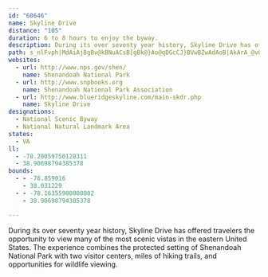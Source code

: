 ```yaml
---
id: "60646"
name: Skyline Drive
distance: "105"
duration: 6 to 8 hours to enjoy the byway.
description: During its over seventy year history, Skyline Drive has offered travelers the opportunity to view many of the most scenic vistas in the eastern United States. The experience combines the protected setting of Shenandoah National Park with two visitor centers, miles of hiking trails, and opportunities for wildlife viewing.
path: s_nlFvph|MdAiAjBgBv@kBNuACsB[gBk@}Ao@qDGcCJ}BVwBZwAdAoB|AkArA_@vGm@pMkBvA[jAk@pEsD`DsBxCaAzCc@zC?rBPxA^xClA`LnGjFdBn@l@|B~EnCdEz@hBvApDDj@Kx@S^[Lm@?i@YyB_CuAeAgBs@sBg@k@EqALeE~A}B~As@`Au@dBsArEYtB?dBZdCd@dAj@~@h@f@~@d@~@RbA?z@MvDiAbAOx@DhA`@x@~@h@rANdAJhEVjAhF`KbE~GlD`FhAp@x@FlC?bALn@\xEfDpCdAtCZrFKp@Bn@Rh@l@Pj@Lr@NdFPr@f@z@z@|@l@^xEnBlA\|BJtAWvAy@dAwAhBqEfKc`@vAmChA_BhDyC|C{AtM_ErCm@fCWtBGbDNrBp@fCxAvMfLlAr@rD~A|AjAxAlBbHbLr@l@n@Pr@AhEkAnCJfAEvD_CfG_B~C_CpAo@bK}BlHiE|@Yx@KnBDhATjHjEbCdApG`AhA^nD~AxADr@Qh@[rFkGrCeClAs@rBu@zLqBd@Y^e@LSNeAIuAWq@eF{ISw@I{Ab@gDpHcd@NcDOiBg@{Ak@eAsAaByBwBcGiD{Ag@iDw@kAaAc@eAo@eCiB{I]mBAcANgAj@y@b@Sr@EnF\nEr@p@Rx@f@|CjDhA`AjAd@fAJnAKlAYvL_ErD{@|Dq@bAg@n@eA\kAn@aDJ_B?_GX}AfH_On@{AR_ANyB?sEN{C^eE^aBr@_AtEaCdCsCd@]hA]lDMn@Mx@e@|@_B~BmFbDaD|@uAZkAlAsJd@uBbAkBbDyChAw@n@Sx@Gl@F~D~A|F|Ad@X\l@^dBXbIR|Ad@bA|BjCh@vA@xB[bDCdA?j@LfAhAzCxD~HhArCR`BFlFL|ANdAh@hAx@v@fBt@vNlClCt@hAz@|CtE`Ap@hARjGGrBRr@At@WlCkBh@UbEo@n@[b@q@Pu@Q_GDmBnBiMbAeE\q@`@g@|@e@~@GxAd@n@r@f@tAn@jDZ~C|@hEn@jAtC`AfAv@Tl@fB`Lj@rArBzCtAbArAl@dG~A~@d@n@j@t@rA^lApAvHx@|B`@z@rLtQdApBX~@DxBo@bH?x@Hv@`@fAbCfCl@x@Rj@dAtEb@rAz@dAv@j@`OlIzFrDrBtBf]dl@hChD`DlDhBjCTp@^`B|@nIj@dBfBvCtAfBbFfJlBrB`HvFfAjAdBdCdKpPnCdEt@p@bF`CfC~AfBxB~@nCPjALrDE~FM~@Uf@m@l@yEjBsAdA_AzAcB`Eo@lB_AdEc@lB[|BMnDHxARzA~@vChBfEnAzBlCxD|BpBbFz@z@XdAn@tAzAn@dAb@nAf@xD?~CaA`FaBdEa@xAOx@?rAJr@r@dBh@r@|GxGvItMlCnClBdAfJrCrAl@n@h@h@t@^fADx@KpAi@jAqAlAeElCg@p@Ql@It@RdEC~Ac@lFAjAt@nHBr@CfAOn@m@`AoCrCc@l@_@jAKpA?lAb@vF^rDd@jBl@~@VRvErB^j@Tx@BlEO`I_@rA_@l@y@v@yDlCq@x@[dBYvG[pAc@r@cE|C}FnD}A`BoBjEw@jCQ`B@fBNx@n@dB|@lAhBxAfDdBlJzDvCfBxAp@lE~@hA^hBxAvClDpHhNnAp@dEd@l@Tl@p@~@zAnB`Hb@lC?n@YrCOf@m@~@gJzJ_A`Ci@fEs@fI_AxJoCfLGx@Fl@Rp@Z`@`@\x@TjFd@vCj@hCnA~JjHtB~@~AF|CW|@@VD\J`@Nt@\z@`@zAf@f@J^Fh@Df@@t@@j@C\EZETG\M|CyAt@]bCm@lBGz@JrCbAzErCnAbArBhCv@nBNj@Hh@Fh@Dz@Bh@B|F?p@Bv@Bt@Hx@Hl@Lz@`CxFf@zAt@vDZlDh@zBv@xAn@p@r@d@tDfAvGfApCXvJVtNm@lBFrFdAlD`ArCpAbCjBhEnExAv@nAF`BYhCs@x@?^L`Ax@~DhHrEhFp@lBbAlEf@fAh@p@h@^t@TpGjArAl@nCvChAnBl@nAp@nAZb@b@f@t@d@jA^v@PZJrB\rIfF|@X~@?vA_@xE{Cn@IpF\n@Kn@WxAuArAsBZq@VaAFgAAq@]{AyA}AkBuAm@wAEyEI{AUmBiBgIcBuOHeA^{@X[t@MxBr@zKjFrARtAMrC_ApAI|GxAxAHhAChUsDlBQRIVEn@Ir@Cv@@v@FjFj@pJB|@Dh@LhAXrC`B|GlHxErErDxBxAjAf@r@~AfEj@r@fAp@~Aj@bB`ApD~Dz@r@vAj@bE`AxBt@bAj@bDrFp@x@p@j@|DlB`AfAl@~@fDrH`AdBb@^~@RfAQh@YnDmD|@m@hAYhVs@j@Qv@m@n@kA~@{Eh@qAX_@~DAjAKTKhAu@fGyGbAc@t@u@z@eBnDaJt@aDrAkI~BuFhAsAdGuF~EeFh@gAb@wDj@{@hBkA|CuAVWJOHSPq@Ao@Aa@A_@?_@Bc@z@}CXq@DSD_@@_@@c@Da@F[LQr@s@vAq@fDaA~SyB~AYx@m@fCyGZm@|@}@TM|BBdAU~@_Af@gA^a@j@_@~@D`BfA^@d@Id@q@n@mAv@WnARbCx@nAhAxAnCb@pANrAR`DNl@Zd@l@XhCd@|@Xt@f@dBpBb@X|ARxABr@RrFrExA~@d@F|CEnA^v@j@j@dAX`A\~BJlBKrBqArFF`B^j@t@\fEWlAVd@\d@n@^fA|A`MTl@r@v@d@LbAEfHgEz@Mx@RzAxAn@T`@AjC}@hB?~@N~Ad@fE`CfAFj@Y^g@Re@ZeBTe@bBiAh@YnBk@`BFn@^`BpAbAzAVjAKtAc@|@c@Xe@Jy@IgCy@y@Nk@h@YrATrE?v@e@xAcC`DOd@Mz@?dATvAXl@l@r@h@^XJ~@DhD_A|@R^VT`@TxAIpDDh@b@jDArCO~@cAtBe@d@wF~Bc@^e@xA_@xDi@hBmAhAoBx@{AtAy@dAk@v@e@`BEr@?fAX|@`@^|@l@~@X|@~@Tp@v@nDj@`AjAh@`FXpCtAtAjAlCzCrAvBnAnCdAt@rACRQdAuAt@kBvAiBnDeAr@ZfD~@bADjBKbAPr@x@X~@?x@_@~AsAnCW~B@p@j@lCbAlDrAnIFrCKlAW|AJ`BVdBTd@rDhEn@lAnFlOR|@BzAMvAeAhFCrDZ~C`AhFd@~Bd@fAfDpCfIlExAdBnC`GfAfAVJRJd@NTB|E`@n@B|BGJAf@KZKZQvBuAh@Yf@Sj@QZIfMwBrAo@bB}Al@UhAKxB^rAMpBu@fCsBd@OtH}Ar@gAJq@IeAu@oD?qA^_Av@i@|@?vAn@b@Hn@EdBk@lAAnEFtGv@jMKfE_@t@FpAd@t@r@d@l@b@dAP|@LrAHbLNlDt@~DbAhCnAdCX~@BfAGr@_@bA_Ax@}I`CcBl@_Av@sB~BcDxCuKlGoAlAm@rAWdBClBZrBl@rAdAdAlAf@hB@~FcBpB_@jAF\JfAl@VXl@pA^~BBfAc@fI?lBNxBj@xCb@xAnAxCpD|ErBdBnBjAhDfApBDrCa@nAk@fIsFtAm@`Dk@lBDtCd@pLlE`B^hCXbCF~AKvEgAfAe@dAaAt@_BzAaGnBaG`A_GN_@v@y@t@_@b@K`AHx@ZtDlCrHxDnB|AfEtDbC`AzFrA~@h@jA~@~FtFt@d@lC`An@DnBEv@Mt@e@b@_@d@y@xBsG|EaJDgBQeAo@gBAqAPm@j@g@n@Kn@PX^X`AHjD?fCYlBuBrHgAnHStDCjDBf@@LH^H\P^R\FJPNRNh@N`@FbBLrABx@AhBO`@Kh@SxAcAp@UpAO^MXOt@g@NG^I\?RB\HPDj@PZ@d@CtAQ^?V@^Fn@Z^X|AzA`Az@h@^xA|@hA|@z@z@j@n@b@t@dDjF|@`BP\v@tAz@hAvAzA\\|AlAp@b@`@b@Xd@^`@HNNZPh@Lp@B`@D^Bb@@b@?`@?\Ej@Gf@Ol@Ut@g@vAaBbCk@pAYtA_@|CYtDErCC|BF|CHrB@lACj@I^S`@g@^WB[?{@OsCm@w@Ek@Bo@^Y^Of@Oj@YbBSt@c@n@qCxBORMJc@r@OXUr@Ij@G|@?l@Bx@P~@Vt@Th@V`@h@t@Zv@Jd@D`@BvBB|@Hx@V`CJrA?t@g@jFExBj@jEb@tA\p@^^jAr@l@Ln@D|A[pJkDrAStA?pIx@bACnB[x@@n@d@\r@Dr@EfDJn@^x@|CfE|EhFhAp@nAf@nEBnIYbADdAl@n@x@`@`AJrABvAMlBHlBn@xBlAlAfI~ClKrHjDfAxB~@xBfBxDdEpA~@nAh@bBd@fCVbGQlDaAr@EjAP~@d@bAhAn@pAh@zAh@|Br@bG|A~DnD`H~BdHnBhHl@~CRrBB|GFhCC|HPlDTvAd@~Ah@dAxA|AbAn@bCz@xJ`C`BPhBMlBy@tAsAx@qAfEmI|@sAdAeArAo@|Bc@x@EtAHxARrEdArAf@hPfIdNzIpLxJ~LzLlBrAtB`A~Bv@hANxADzDKbJxAvCH~@P|CfA|DxCrAn@jKxBdOjErFfA|Bp@rCrAfGxDnAh@vm@|G`FR`Lw@rOaD~APbAn@t@vAR`AXrFn@~BnA~BxAlAlFtC`GdCxAXrDRbAXpMfJrAj@fFzAxAv@rBfBlCdDhAx@~Ad@`Hl@xCx@lD~AbCfBtAvAfClDvEzH`AjA`BlAnEnBlAhAn@xAjAfE~@lBp@x@|E`DdAfCh@|@pCzBn@v@^x@rAhEh@v@h@f@dA^lADxAa@nAo@rAUhALfFrAvHl@~@VrAl@fDrB~BpB|C`Ez@j@pBr@bCl@jBD|AK|Dk@|@BxC`@dD~@`EjBdBxAv@`An@vAdBbHr@jBfAjAp@`@n@PxDf@zDD`E_@bEyAlBe@dBGbCPlBf@hAl@hA~@hCjC|A`ApFxA~@`@xDlDrFpCxCrBVL\FTBPAr@OxBi@j@M|@Ol@M|AKl@Cf@@h@Jh@\^r@DxAc@pFLjA~BtFR`BJdCEtEDbB\hBh@|At@fAn@l@`GlElDdDz@`B\fAn@jDr@zAbK|HfB`BrE`GpDvBhBf@xALpBGrG_Cx@Qt@AnBd@fEtAjCd@jDDlKm@n@J`A`@h@r@d@pANbBI~AU|@sAdCiBbCaCpCm@fASv@Al@PdATd@b@`@dRhLhEpDfBlBdBlCv@rBhAhI`@xAfAdB~CdCb@j@t@xAfArDn@z@l@Xj@Nr@Fz@P^N|@x@fBxCdAz@hQlI|BjBhB~BdA~@fB`A|IxD|AlBn@j@n@JbC@bCr@d@j@t@lBp@`C~@vEj@lDfAbNdA~HbBzHF`ASvB}@tCU~ACdANzAh@xAbCpC|C`EzGfG~DlBbAXz@Br@K~DgB`AKvDl@nBEx@Yx@g@bDeDtAs@fAWrCSrAYlFyBjJeCtATbBbA|C|Fh@tDNdCh@hC^bAxAxBpKbJ|XbTjClCtAdArCzAlKlE~@v@b@~@LrAY`C]l@e@pBKvBZbBRh@^d@z@n@pE|AdAh@fAbBxAlEt@x@v@XrDRx@Zf@v@Lr@I`AcBhDYr@Q`A?p@NrAn@rA`BfAxE|A~Ax@bFbDjKvFfB~Av@vAV~@Hp@?dBSlEFx@VrA|@dBxB`DnElFlBlApEdBxEhDr@^lEh@n@Nv@j@dAjAXj@Rl@d@tFd@xAlAdB`@z@Lp@Bx@w@lJ_@tBYx@cBdCcArBKpAEbE?|HTzAXl@d@h@lCr@xA`Ad@xAHlAe@pBcC`GSt@KhAIhIc@lC_AvAsCbBe@b@]z@CdAf@jAbE`Dj@x@\x@RdADlBUdDClCHdAJd@VZz@j@b@DnAe@t@mApDwHb@]d@Qd@?r@X|@pArAlDnBnLd@fAj@r@zEfDb@l@hBvEr@rAd@^lCrA^^Td@H~@UbAs@bAsBjAi@f@i@~@Qz@Gx@B~@d@vDLtBMrHDdAv@tGJrADtFRnAV`@v@p@fCn@bCj@hAAz@]v@y@hCsF~@o@dA[bDU`CEt@J|@^r@h@~D~DXj@X~@n@zEXdAXd@t@l@|B~@bAp@hC`EbAx@~A@bHsA`CBx@NrEbCxBr@p_@hFrAn@lCvCx@Vx@Mf@k@Vs@n@sDr@_Bb@_@d@QrA?hAh@^^x@tA|C`Mt@zAl@d@j@V|@F|B?v@NfAf@f@l@~@vBDh@C|@mA`EcIzU]nAQvAi@bMw@`HMdCLxAx@~CRzAIvAUr@c@l@eAd@uDNwANy@RgAr@o@r@e@|@e@`BsAvQWxBWfA_AvAwClBmCdCe@XmAJYEe@_@cEgJyBsCi@_@}@SiALk@XY^YdAEr@NpBn@`C~AdDx@t@pFpDhArArCtE`DxBpApA^n@bAbEb@z@bDfD^p@NtAOjHVVZT@@j@X^?lBeApAo@hAGhALx@p@hDhEj@^|DzA|DrDl@PbAAn@WzEgDdA]nA?|FvAlEp@r@Rd@f@Xd@X~@^|FHb@\lAVh@ZXvAj@dBr@XTNTDNb@fAPv@\nAR\Xl@NLTB^?xAZ`@\xBrEl@~@d@Zv@?|@s@\_Av@kDl@iAl@c@hFiBvEmCbBkArCkCnAmBrAsF^eAz@{@|@SdLr@dA?xB_@~G_DnBGv@RnGfDvA`@dEd@zDp@xEjBnCzAdExChDtDhBlDx@hC|BhJx@rBnCzE|B~CxAtCr@bCXrAJxA?zB_@pBmGzMkAtEa@rC[~GDrDZ`Gr@nEx@jBvE`GtDrGvCfElB~A`HxDhBzB~@rBb@jBdAnIbAjFbBhEtD`H|@rBn@xBbBlIxAbL`@pFP~Cb@|NZrBXx@b@r@h@d@z@d@fD~@~@r@h@r@^z@bBlGrBrE|BpDjDxDvAnB`FlLfArAvBtBh@|@^dAtAnJb@xBzDtLtAzCx@jA|@x@rEfCdAv@hAnAdIrN|DfFhEdElD`CbC`AdCp@zGx@lAr@~@vAjF`M`AzAnAxAxBfB`QfIzQxFbDtAlCxAlC|BnCzAv@R`AE`By@^i@d@yBr@kKn@{CrAyD~BmDr@[l@Ft@d@Zl@NfABv@OrCU~A@~@rBxEhAzCx@xDl@lAnBlClElDbAfA`@p@L~A_@lByCxDM`Al@`CrFvFZ`AB~@OvBSt@[r@c@d@y@X{NVcAT_@TUZOj@HzAdArBt@v@lAx@lAj@nAZfDd@JHn@LrAz@tBpCdKpObAfAr@PbEd@r@^~A~AnAd@b@C~@g@rA_BnAy@n@SzACz@Pl@XrBrBt@d@v@Vl@@h@Kh@a@bDsFr@]~@Az@Xl@f@R^pDfLjA~Bx@dAdAfAnAv@pAf@~Bd@~@?nAQf@MjKqGdBa@bB?bAVbAh@jHxHnBjAbBRx@EhFgAx@E~@Z^b@bBfEj@d@|@F`Ee@xAXx@r@Xv@j@~D~A~Dh@n@r@dAZfAVpBPrAB|@Dp@\rBZdA^fBPnBR`IAjA@|@Hh@N\V\h@Zx@b@xAD~Am@xFcDrAg@r@UpCs@xB]hCIF?d@B`A^f@XhD~DhEdDhAl@hDfAjB\jCLbCW`FgAxA?nAXvAv@bH|I|@lB`@Xv@P~@K|AkAZIvDqFt@Yr@Qr@A|Dl@dAGbAe@rC{CnAw@r@Sd@?bBXn@^p@p@~BbFnA~Bx@|@|BxA~P`G~Bl@vCxA~CnBt@t@h@TtK|@fBl@n@l@j@lA\lBNxCNrAX|@`@l@v@r@vEdDpJtFlBr@vAH|@KvEeAx@GxA@tB^|Al@bA~@`@fAd@rCRrEh@hA`AlAbBl@dBgApI_Jr@_@dAMn@F~@l@`ExGz@jAhAlAvBdBbDxA|@RxADjAEfAS~@YhCsAx@Q~EAzAYb@]^k@f@gC|@kCd@c@p@WrDDnBZrBn@hA^r@b@nClClAh@hCTfEs@lFyBxA{@xHeHbBy@lAU`BE`BRfGzCrEbA|G^zAIn@Yd@g@Xk@Ny@@mBGsEDaARkAr@yAd@g@dAc@|ADrB~@dOtMnB|@lBIn@g@b@yAn@oETq@p@}@`A[dA@fAd@dDpEf@`@hAd@xAFx@I~F}AfAGn@FrA`@bExBpHhBx@z@hBxDn@j@jBfAdAdAn@nBDxA_@rBiApDQ`A?hAPtA`@dAlA~@hAJfDQd@J\TZn@Hf@BxENt@Td@ZXh@JzDKzAX~@bApCzF~@lAx@^|@RxEX|@XdA~@b@~@p@rGVx@bD`GxAfGr@pAxDlCj@r@\lAN~DNfAd@dAv@XZ?f@k@~CaHdByC`D_Db@u@ZgBLsEJmBZqBt@_CdEgJfHcLzGkI~BsB|Ao@h@?hDZ~Ap@xAlAr@jAbCxGr@r@f@NpABhCk@vFYlBJtA^dAdAh@hALdAErEYtEw@dIq@fF}BlKOfBHl@n@`B|DnDj@`Aj@xBZ`Eb@xA`A`AvDhBjLnGrA~A|@nBVjAN~BUlD_ChIWpAAzDIrA_@dDo@pCm@lBiEhLeJnSOt@OxA?pBD`A\|AfBfE~BxDtDlEtH`IbAtAn@bBd@rB^bHl@dDdAdC|CbGlB|ChD|D^p@Rp@n@lFTx@d@z@jCdD`@nA~@jEp@fAhE|Dj@hA|A~E|@~BbCtDxA~ArAdAbHdDrAz@jNlPxEhHtC`DnDpCzIxEx@t@nAfBrD~InBzD`ErFpBlBfA~@|BrAlDdAbBF~AEb@EnAUz@QzBiA`Ao@
websites:
  - url: http://www.nps.gov/shen/
    name: Shenandoah National Park
  - url: http://www.snpbooks.org
    name: Shenandoah National Park Association
  - url: http://www.blueridgeskyline.com/main-skdr.php
    name: Skyline Drive
designations:
  - National Scenic Byway
  - National Natural Landmark Area
states:
  - VA
ll:
  - -78.20059750128311
  - 38.90698794385378
bounds:
  - - -78.859016
    - 38.031229
  - - -78.16355900000002
    - 38.90698794385378

---
```


During its over seventy year history, Skyline Drive has offered travelers the opportunity to view many of the most scenic vistas in the eastern United States. The experience combines the protected setting of Shenandoah National Park with two visitor centers, miles of hiking trails, and opportunities for wildlife viewing.
